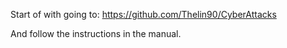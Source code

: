 Start of with going to: https://github.com/Thelin90/CyberAttacks

And follow the instructions in the manual.
